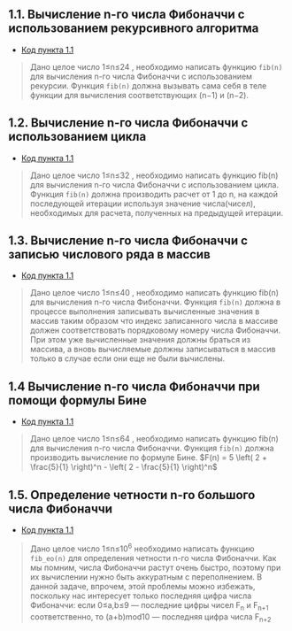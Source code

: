 ## 1.1. Вычисление n-го числа Фибоначчи с использованием рекурсивного алгоритма

- [Код пункта 1.1](https://github.com/Maksimna/algorithms_practicum/blob/main/pythonProject53453425/da.py)
> Дано целое число 1≤n≤24 , необходимо написать функцию `fib(n)` для вычисления n-го числа Фибоначчи с использованием рекурсии. Функция `fib(n)` должна вызывать сама себя в теле функции для вычисления соответствующих (n−1) и (n−2).

## 1.2. Вычисление n-го числа Фибоначчи с использованием цикла

- [Код пункта 1.1](https://github.com/Maksimna/algorithms_practicum/blob/main/pythonProject53453425/da2.py)
> Дано целое число 1≤n≤32 , необходимо написать функцию fib(n) для вычисления n-го числа Фибоначчи с использованием цикла. Функция `fib(n)` должна производить расчет от 1 до n, на каждой последующей итерации используя значение числа(чисел), необходимых для расчета, полученных на предыдущей итерации.

## 1.3. Вычисление n-го числа Фибоначчи с записью числового ряда в массив

- [Код пункта 1.1](https://github.com/Maksimna/algorithms_practicum/blob/main/pythonProject53453425/da3.py)
> Дано целое число 1≤n≤40 , необходимо написать функцию fib(n) для вычисления n-го числа Фибоначчи. Функция `fib(n)` должна в процессе выполнения записывать вычисленные значения в массив таким образом что индекс записанного числа в массиве должен соответствовать порядковому номеру числа Фибоначчи. При этом уже вычисленные значения должны браться из массива, а вновь вычисляемые должны записываться в массив только в случае если они еще не были вычислены.

## 1.4 Вычисление n-го числа Фибоначчи при помощи формулы Бине
- [Код пункта 1.1](https://github.com/Maksimna/algorithms_practicum/blob/main/pythonProject53453425/da4.py)
> Дано целое число 1≤n≤64 , необходимо написать функцию fib(n) для вычисления n-го числа Фибоначчи. Функция `fib(n)` должна производить вычисление по формуле Бине.
> $F(n) = 5 \left( 2 + \frac{5}{1} \right)^n - \left( 2 - \frac{5}{1} \right)^n$


## 1.5. Определение четности n-го большого числа Фибоначчи

- [Код пункта 1.1](https://github.com/Maksimna/algorithms_practicum/blob/main/pythonProject53453425/da5.py)
> Дано целое число 1≤n≤10<sup>6</sup> необходимо написать функцию `fib_eo(n)` для определения четности n-го числа Фибоначчи.
> Как мы помним, числа Фибоначчи растут очень быстро, поэтому при их вычислении нужно быть аккуратным с переполнением. В данной задаче, впрочем, этой проблемы можно избежать, поскольку нас интересует только последняя цифра числа Фибоначчи: если 0≤a,b≤9 — последние цифры чисел F<sub>n</sub> и F<sub>n+1</sub> соответственно, то (a+b)mod10 — последняя цифра числа F<sub>n+2</sub>
